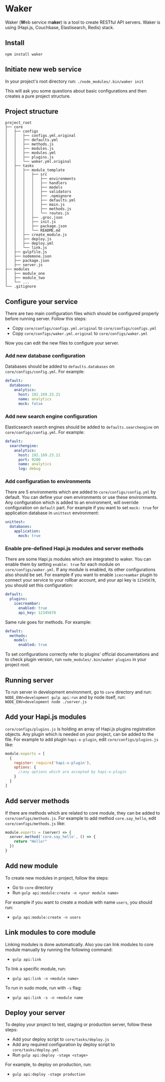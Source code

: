 # Waker
Waker (**W**eb service m**aker**) is a tool to create RESTful API servers. Waker is using (Hapi.js, Couchbase, Elastisearch, Redis) stack. 

## Install
`npm install waker`

## Initiate new web service
In your project's root directory run:
`./node_modules/.bin/waker init`

This will ask you some questions about basic configurations and then creates a pure project structure.

## Project structure
```
project_root
├── core
│   ├── configs
│   │   ├── configs.yml.original
│   │   ├── defaults.yml
│   │   ├── methods.js
│   │   ├── modules.js
│   │   ├── modules.yml
│   │   ├── plugins.js
│   │   └── waker.yml.original
│   ├── tasks
│   │   ├── module_template
│   │   │   ├── src
│   │   │   │   ├── environments
│   │   │   │   ├── handlers
│   │   │   │   ├── models
│   │   │   │   ├── validators
│   │   │   │   ├── .npmignore
│   │   │   │   ├── defaults.yml
│   │   │   │   ├── main.js
│   │   │   │   ├── methods.js
│   │   │   │   └── routes.js
│   │   │   ├── .groc.json
│   │   │   ├── init.js
│   │   │   ├── package.json
│   │   │   └── README.md
│   │   ├── create_module.js
│   │   ├── deploy.js
│   │   ├── deploy.yml
│   │   └── link.js
│   ├── gulpfile.js
│   ├── nodemone.json
│   ├── package.json
│   ├── server.js
├── modules
│   ├── module_one
│   ├── module_two
│   └── ...
└── .gitignore
```

## Configure your service
There are two main configuration files which should be configured properly before running server. Follow this steps:

- Copy `core/configs/configs.yml.original` to `core/configs/configs.yml`
- Copy `core/configs/waker.yml.original` to `core/configs/waker.yml`

Now you can edit the new files to configure your server.

### Add new database configuration
Databases should be added to `defaults.databases` on `core/configs/config.yml`. For example:
```yaml
default:
  databases:
    analytics:
      host: 192.169.23.21
      name: analytics
      mock: false
```

### Add new search engine configuration
Elasticsearch search engines should be added to `defaults.searchengine` on `core/configs/config.yml`. For example:
```yaml
default:
  searchengine:
    analytics:
      host: 192.169.23.21
      port: 9200
      name: analytics
      log: debug
```

### Add configuration to environments
There are 5 environments which are added to `core/configs/config.yml` by default.
You can define your own environments or use these environments. Any configuration which is added to an environment, will override configuration on `default` part.
For example if you want to set `mock: true` for application database in `unittest` environment:
```yaml
unittest:
  databases:
    application:
      mock: true
```
 
### Enable pre-defined Hapi.js modules and server methods
There are some Hapi.js modules which are integrated to waker. 
You can enable them by setting `enable: true` for each module on `core/configs/waker.yml`. 
If any module is enabled, its other configurations also should be set. 
For example if you want to enable `icecreambar` plugin to connect your service to your rollbar account, 
and your api key is `12345678`, you should set this configuration:
```yaml
default:
  plugins:
    icecreambar:
      enabled: true
      api_key: 12345678
```
Same rule goes for methods. For example:
```yaml
default:
  methods:
    model:
      enabled: true
```
To set configurations correctly refer to plugins' official documentations and to check plugin version, run `node_modules/.bin/waker plugins` in your project root.

## Running server
To run server in development environment, go to `core` directory and run:
`NODE_ENV=development gulp api:run`
and by node itself, run:
`NODE_ENV=development node ./server.js`

## Add your Hapi.js modules
`core/configs/plugins.js` is holding an array of Hapi.js plugins registration objects. 
Any plugin which is needed on your project, can be added to the file.
For example to add plugin `hapi-x-plugin`, edit `core/configs/plugins.js` like:
```javascript
module.exports = [
  {
    register: require('hapi-x-plugin'),
    options: {
      //any options which are accepted by hapi-x-plugin
    }
  }
]
```

## Add server methods
If there are methods which are related to core module, they can be added to `core/configs/methods.js`.
For example to add method `core.say_hello`, edit `core/configs/methods.js` like:
```javascript
module.exports = (server) => {
  server.method('core.say_hello', () => {
    return "Hello!"
  })
}
```

## Add new module
To create new modules in project, follow the steps:
- Go to `core` directory
- Run `gulp api:module:create -n <your module name>`

For example if you want to create a module with name `users`, you should run:
- `gulp api:module:create -n users`

## Link modules to core module
Linking modules is done automatically. Also you can link modules to core module manually by running the following command:
- `gulp api:link`

To link a specific module, run:
- `gulp api:link -n <module name>`

To run in sudo mode, run with `-s` flag:
- `gulp api:link -s -n <module name`

## Deploy your server
To deploy your project to test, staging or production server, follow these steps:
- Add your deploy script to `core/tasks/deploy.js`
- Add any required configuration by deploy script to `core/tasks/deploy.yml`
- Run `gulp api:deploy -stage <stage>`

For example, to deploy on production, run:
- `gulp api:deploy -stage production`
